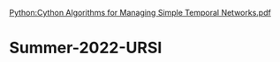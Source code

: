 [Python:Cython Algorithms for Managing Simple Temporal Networks.pdf](https://github.com/riikacharya-code/Summer-2022-URSI/files/10892340/Python.Cython.Algorithms.for.Managing.Simple.Temporal.Networks.pdf)
# Summer-2022-URSI

